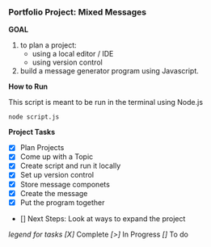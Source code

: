 ### Portfolio Project: Mixed Messages

**GOAL**

1. to plan a project:
    * using a local editor / IDE
    * using version control
2. build a message generator program using Javascript.

**How to Run**

This script is meant to be run in the terminal using Node.js

    node script.js


**Project Tasks**

* [X] Plan Projects
* [X] Come up with a Topic
* [X] Create script and run it locally
* [X] Set up version control
* [X] Store message componets
* [X] Create the message
* [X] Put the program together
* [] Next Steps: Look at ways to expand the project

*legend for tasks*
*[X]* Complete
*[>]* In Progress
*[]*  To do
